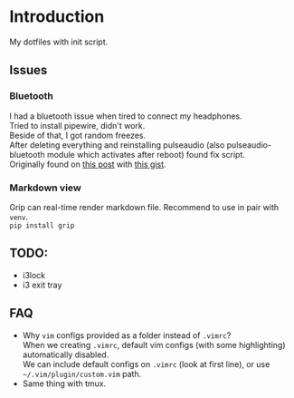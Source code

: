 # Introduction
My dotfiles with init script.  


## Issues

### Bluetooth
I had a bluetooth issue when tired to connect my headphones.  
Tried to install pipewire, didn't work.  
Beside of that, I got random freezes.  
After deleting everything and reinstalling pulseaudio (also pulseaudio-bluetooth module which activates after reboot) found fix script.  
Originally found on [this post](https://www.jeremymorgan.com/tutorials/linux/how-to-bluetooth-arch-linux/) 
with [this gist](https://gist.github.com/hxss/a3eadb0cc52e58ce7743dff71b92b297).

### Markdown view
Grip can real-time render markdown file. Recommend to use in pair with `venv`.  
`pip install grip`


## TODO:
* i3lock
* i3 exit tray
 

## FAQ
* Why `vim` configs provided as a folder instead of `.vimrc`?  
When we creating `.vimrc`, default vim configs (with some highlighting) automatically disabled.  
We can include default configs on `.vimrc` (look at first line), or use `~/.vim/plugin/custom.vim` path.
* Same thing with tmux.

